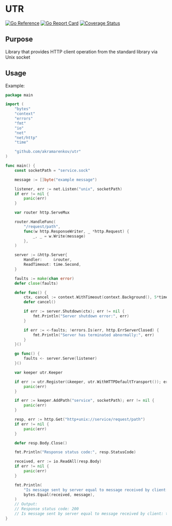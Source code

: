 # UTR

[![Go Reference](https://pkg.go.dev/badge/github.com/akramarenkov/utr.svg)](https://pkg.go.dev/github.com/akramarenkov/utr)
[![Go Report Card](https://goreportcard.com/badge/github.com/akramarenkov/utr)](https://goreportcard.com/report/github.com/akramarenkov/utr)
[![Coverage Status](https://coveralls.io/repos/github/akramarenkov/utr/badge.svg)](https://coveralls.io/github/akramarenkov/utr)

## Purpose

Library that provides HTTP client operation from the standard library via Unix socket

## Usage

Example:

```go
package main

import (
    "bytes"
    "context"
    "errors"
    "fmt"
    "io"
    "net"
    "net/http"
    "time"

    "github.com/akramarenkov/utr"
)

func main() {
    const socketPath = "service.sock"

    message := []byte("example message")

    listener, err := net.Listen("unix", socketPath)
    if err != nil {
        panic(err)
    }

    var router http.ServeMux

    router.HandleFunc(
        "/request/path",
        func(w http.ResponseWriter, _ *http.Request) {
            _, _ = w.Write(message)
        },
    )

    server := &http.Server{
        Handler:     &router,
        ReadTimeout: time.Second,
    }

    faults := make(chan error)
    defer close(faults)

    defer func() {
        ctx, cancel := context.WithTimeout(context.Background(), 5*time.Second)
        defer cancel()

        if err := server.Shutdown(ctx); err != nil {
            fmt.Println("Server shutdown error:", err)
        }

        if err := <-faults; !errors.Is(err, http.ErrServerClosed) {
            fmt.Println("Server has terminated abnormally:", err)
        }
    }()

    go func() {
        faults <- server.Serve(listener)
    }()

    var keeper utr.Keeper

    if err := utr.Register(&keeper, utr.WithHTTPDefaultTransport()); err != nil {
        panic(err)
    }

    if err := keeper.AddPath("service", socketPath); err != nil {
        panic(err)
    }

    resp, err := http.Get("http+unix://service/request/path")
    if err != nil {
        panic(err)
    }

    defer resp.Body.Close()

    fmt.Println("Response status code:", resp.StatusCode)

    received, err := io.ReadAll(resp.Body)
    if err != nil {
        panic(err)
    }

    fmt.Println(
        "Is message sent by server equal to message received by client:",
        bytes.Equal(received, message),
    )
    // Output:
    // Response status code: 200
    // Is message sent by server equal to message received by client: true
}
```
